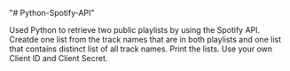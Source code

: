 "# Python-Spotify-API" 

Used Python to retrieve two public playlists by using the Spotify API. 
Creatde one list from the track names that are in both playlists and one list that contains distinct list of all track names.
Print the lists.
Use your own Client ID and Client Secret.
